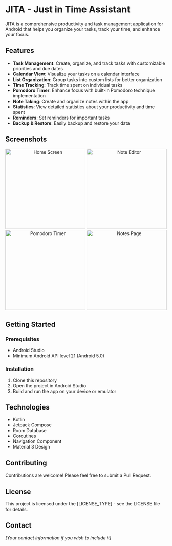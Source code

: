 # JITA - Just in Time Assistant

JITA is a comprehensive productivity and task management application for Android that helps you organize your tasks, track your time, and enhance your focus.

## Features

- **Task Management**: Create, organize, and track tasks with customizable priorities and due dates
- **Calendar View**: Visualize your tasks on a calendar interface
- **List Organization**: Group tasks into custom lists for better organization
- **Time Tracking**: Track time spent on individual tasks
- **Pomodoro Timer**: Enhance focus with built-in Pomodoro technique implementation
- **Note Taking**: Create and organize notes within the app
- **Statistics**: View detailed statistics about your productivity and time spent
- **Reminders**: Set reminders for important tasks
- **Backup & Restore**: Easily backup and restore your data

## Screenshots

   <p align="center">
     <img src="Jita_App/app/src/main/res/drawable/Screenshots/home_screen.jpg/home_screen.jpg" width="250" alt="Home Screen">
     <img src="Jita_App/app/src/main/res/drawable/Screenshots/noteeditor.jpg" width="250" alt="Note Editor">
     <img src="Jita_App/app/src/main/res/drawable/Screenshots/pomodoro.jpg" width="250" alt="Pomodoro Timer">
     <img src="Jita_App/app/src/main/res/drawable/Screenshots/notes.jpg" width="250" alt="Notes Page">
   </p>

## Getting Started

### Prerequisites

- Android Studio
- Minimum Android API level 21 (Android 5.0)

### Installation

1. Clone this repository
2. Open the project in Android Studio
3. Build and run the app on your device or emulator

## Technologies

- Kotlin
- Jetpack Compose
- Room Database
- Coroutines
- Navigation Component
- Material 3 Design

## Contributing

Contributions are welcome! Please feel free to submit a Pull Request.

## License

This project is licensed under the [LICENSE_TYPE] - see the LICENSE file for details.

## Contact

*[Your contact information if you wish to include it]* 
